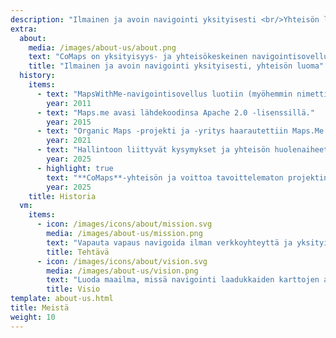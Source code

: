 ```yaml
---
description: "Ilmainen ja avoin navigointi yksityisesti <br/>Yhteisön luoma"
extra:
  about:
    media: /images/about-us/about.png
    text: "CoMaps on yksityisyys- ja yhteisökeskeinen navigointisovellus autoilijoille, pyöräilijöille ja kävelijöille. Sovellus käyttää OpenStreetMapin joukkoistettua tiedonkeruuta vapaaehtoisilta ympäri maailman. Se tarjoaa yksityisen navigoinnin - sovellus ei tunnista käyttäjää tai kerää tietoja. CoMapsin ominaisuuksiin kuuluu jopa kaukaisissa sijainneissa toimiva navigointi ilman verkkoyhteyttä. CoMaps on avoimen lähdekoodin projekti, jonka painopisteenä on yhteisön kehittäminen."
    title: "Ilmainen ja avoin navigointi yksityisesti, yhteisön luoma"
  history:
    items:
      - text: "MapsWithMe-navigointisovellus luotiin (myöhemmin nimettiin uudelleen Maps.me:ksi)."
        year: 2011
      - text: "Maps.me avasi lähdekoodinsa Apache 2.0 -lisenssillä."
        year: 2015
      - text: "Organic Maps -projekti ja -yritys haarautettiin Maps.Me:n lähdekoodista."
        year: 2021
      - text: "Hallintoon liittyvät kysymykset ja yhteisön huolenaiheet, joihin yhtiön osakkeenomistajat eivät puuttuneet, pysäyttivät Organic Mapsin kehittämisen kuukausiksi."
        year: 2025
      - highlight: true
        text: "**CoMaps**-yhteisön ja voittoa tavoittelematon projektin perustivat entiset Organic Maps -vapaaehtoiset. Pohjana käytettiin Organic Mapsin lähdekoodia."
        year: 2025
    title: Historia
  vm:
    items:
      - icon: /images/icons/about/mission.svg
        media: /images/about-us/mission.png
        text: "Vapauta vapaus navigoida ilman verkkoyhteyttä ja yksityisesti. Autoilijoille, pyöräilijöille ja kävelijöille, yhteisön luoma."
        title: Tehtävä
      - icon: /images/icons/about/vision.svg
        media: /images/about-us/vision.png
        text: "Luoda maailma, missä navigointi laadukkaiden karttojen avulla yksityisesti on yksinkertaisesti paras valinta."
        title: Visio
template: about-us.html
title: Meistä
weight: 10
---
```

